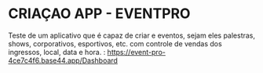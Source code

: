 # CRIAÇAO APP - EVENTPRO
Teste de um aplicativo que é capaz de criar e eventos, sejam eles palestras, shows, corporativos, esportivos, etc. com controle de vendas dos ingressos, local, data e hora. : https://event-pro-4ce7c4f6.base44.app/Dashboard
